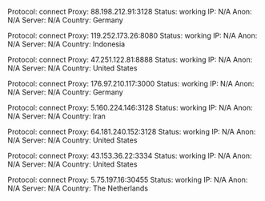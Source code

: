 Protocol: connect
Proxy: 88.198.212.91:3128
Status: working
IP: N/A
Anon: N/A
Server: N/A
Country: Germany

Protocol: connect
Proxy: 119.252.173.26:8080
Status: working
IP: N/A
Anon: N/A
Server: N/A
Country: Indonesia

Protocol: connect
Proxy: 47.251.122.81:8888
Status: working
IP: N/A
Anon: N/A
Server: N/A
Country: United States

Protocol: connect
Proxy: 176.97.210.117:3000
Status: working
IP: N/A
Anon: N/A
Server: N/A
Country: Germany

Protocol: connect
Proxy: 5.160.224.146:3128
Status: working
IP: N/A
Anon: N/A
Server: N/A
Country: Iran

Protocol: connect
Proxy: 64.181.240.152:3128
Status: working
IP: N/A
Anon: N/A
Server: N/A
Country: United States

Protocol: connect
Proxy: 43.153.36.22:3334
Status: working
IP: N/A
Anon: N/A
Server: N/A
Country: United States

Protocol: connect
Proxy: 5.75.197.16:30455
Status: working
IP: N/A
Anon: N/A
Server: N/A
Country: The Netherlands

